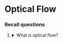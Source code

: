# Optical Flow

### Recall questions

1. <details markdown=1><summary markdown="span"> What is optical flow? </summary>
    
    \
    

</details>